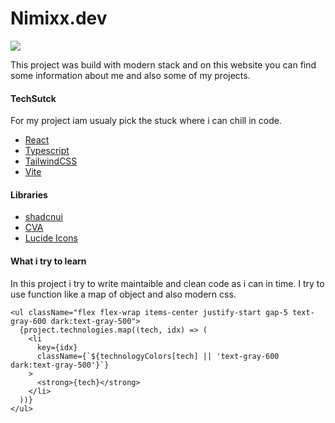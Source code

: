 # Nimixx.dev

[![](https://ik.imagekit.io/ljtbrc2pd/Projects/nimixx-dark.png?updatedAt=1692008047424)](https://www.nimixx.dev/)

This project was build with modern stack and on this website you can find some information about me and also some of my projects. 

#### TechSutck

For my project iam usualy pick the stuck where i can chill in code.

- [React](https://react.dev/ "React")
- [Typescript](https://www.typescriptlang.org/ "Typescript")
- [TailwindCSS](https://tailwindcss.com/ "TailwindCSS")
- [Vite](https://vitejs.dev/ "Vite")

#### Libraries

- [shadcnui](https://ui.shadcn.com/ "shadcnui")
- [CVA](https://cva.style/docs/getting-started/installation "CVA")
- [Lucide Icons](https://lucide.dev/icons/ "Lucide Icons")

#### What i try to learn

In this project i try to write maintaible and clean code as i can in time. I try to use function like a map of object and also modern css.

```tsx
<ul className="flex flex-wrap items-center justify-start gap-5 text-gray-600 dark:text-gray-500">
  {project.technologies.map((tech, idx) => (
    <li
      key={idx}
      className={`${technologyColors[tech] || 'text-gray-600 dark:text-gray-500'}`}
    >
      <strong>{tech}</strong>
    </li>
  ))}
</ul>
```
